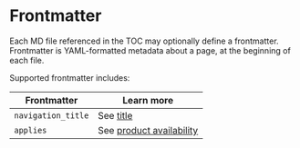 # Frontmatter

Each MD file referenced in the TOC may optionally define a frontmatter. Frontmatter is YAML-formatted metadata about a page, at the beginning of each file.

Supported frontmatter includes:

| Frontmatter         | Learn more                  |
| ------------------- | --------------------------- |
| `navigation_title`  | See [title](./titles.md)    |
| `applies`           | See [product availability](./applies.md) |
